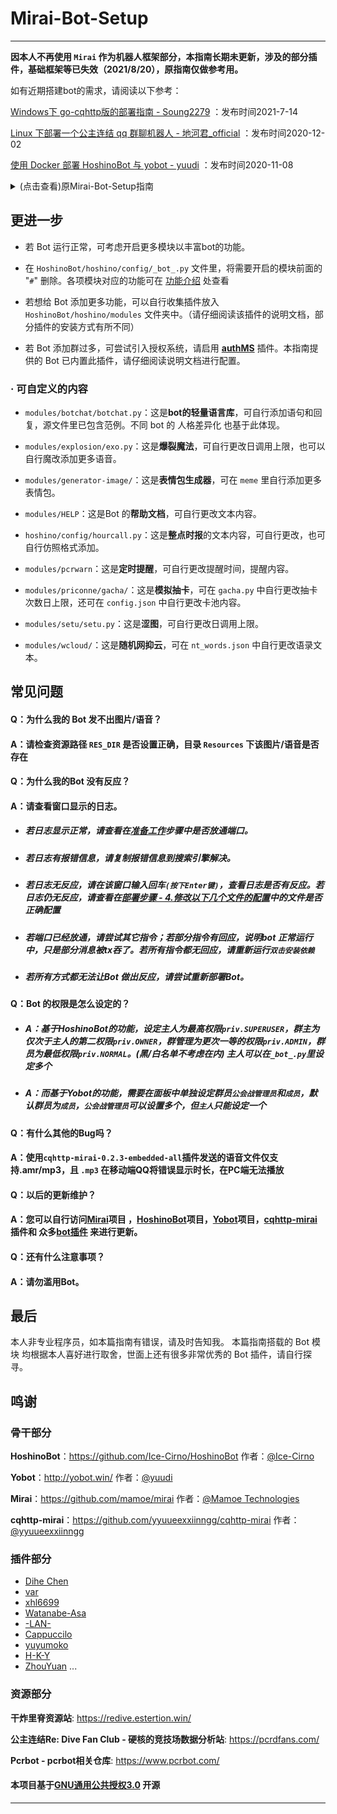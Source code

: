 # Mirai-Bot-Setup

*******

**因本人不再使用 ``Mirai`` 作为机器人框架部分，本指南长期未更新，涉及的部分插件，基础框架等已失效（2021/8/20），原指南仅做参考用。**

如有近期搭建bot的需求，请阅读以下参考：

[Windows下 go-cqhttp版的部署指南 - Soung2279](https://github.com/Soung2279/haru-bot-setup/)  ：发布时间2021-7-14

[Linux 下部署一个公主连结 qq 群聊机器人 - 地河君_official](https://cn.pcrbot.com/deploy-a-priconne-bot-on-linux/)  ：发布时间2020-12-02

[使用 Docker 部署 HoshinoBot 与 yobot - yuudi](https://cn.pcrbot.com/depoly-with-docker/)  ：发布时间2020-11-08


<details>
  <summary>(点击查看)原Mirai-Bot-Setup指南</summary>

基于 [Mirai](https://github.com/mamoe/mirai) ，[HoshinoBot](https://github.com/Ice-Cirno/HoshinoBot)， [Yobot](http://yobot.win/) 的 **Windows环境** **QQ机器人搭建指南**

本指南并非官方文档，写此指南的目的是方便**Windows环境下**的 编程初学者 或 无搭建经验的小白 快速上手搭建属于自己的 bot

**感谢[Mirai](https://github.com/mamoe/mirai)项目 ，[HoshinoBot](https://github.com/Ice-Cirno/HoshinoBot)项目，[Yobot](https://github.com/pcrbot/yobot)项目，[cqhttp-mirai](https://github.com/yyuueexxiinngg/cqhttp-mirai) 插件和 众多[bot插件](https://www.pcrbot.com/) 的开发者们！**



## 写在前面

按本指南引导，个人搭建者 简略知晓 编程知识即可快速搭建 bot，但仍建议您了解有关 [Python](https://www.python.org/), [Java](https://www.java.com/zh-CN/), [Kotlin](https://kotlinlang.org/)等的基础知识。

善用[Baidu](https://www.baidu.com/), [Bing](https://cn.bing.com/), [Google](http://www.google.cn/)等搜索引擎能帮助您更快上手

请**不要**在不知晓自己搭建的bot各项参数，指令处理方式等进阶内容的情况下将bot用于出租

## 简介

- **Mirai:** 是一个在全平台下运行，提供 QQ Android 协议支持的高效率机器人库

- **HoshinoBot:** 基于 [nonebot](http://nonebot.cqp.moe) 框架，开源、无公害、非转基因的QQ机器人。

- **Yobot:** 为[公主连结Re:dive](https://game.bilibili.com/pcr/)公会战设计的辅助机器人，能够帮助公会战管理者提供自动化管理服务。

- **CQHTTP-MIRAI:** 为Mirai移植的CQHTTP插件以兼容基于CQHTTP API开发的应用

本指南将引导您将 ``HoshinoBot`` 和 ``Yobot`` 利用 ``cqhttp-mirai`` 组合到 ``Mirai`` 上并同时运行。


## 功能介绍

根据本指南部署完成的 bot 应具有以下功能：

- **基于腾讯AI闲聊的智能闲聊**  [aichat]()
- **模拟群空调运行**  [aircon]()
- **公会人员公开黑名单**    [blacklist]()
- **Bot轻量语言库**    [botchat]()
- **公主连结日程表查阅推送**    [calendar]()
- **实时查询公会排名**  [clanrank]()
- **模拟掷骰子**  [dice]()
- **爆裂魔法**  [explosion]()
- **无损音乐资源搜索**  [flac]()
- **文章/表情包 生成器**    [generator]()
- **猜角色小游戏**    [guess]()
- **整点时报**  [hourcall]()
- **定时提醒**  [pcrwarn]()
- **公会战管理**    [clanbattle]()
- **PCR实用小功能** - 包含**官方四格漫画推送(日文)与查阅**，**公主连结R官方新闻推送**，**竞技场作业查询**，**简易模拟赛🐎**，**模拟抽卡** ，**Rank表快捷查询**  [priconne]()
- **你问我答**  [QA]()
- **公会战报告图生成**  [report]()
- **模拟俄罗斯转盘**    [russian]()
- **p站搜**   [pixiv]()
- **steam商店查询**    [steam]()
- **群老婆**    [laopo]()
- **群内点歌**    [music]()
- **日语词典**    [japanese]()
- **天气查询**    [weather]()
- **随机涩图**  [setu]()
- **识别图片来源**  [search]()
- **Visual YouTuber运势签** [vortune]()
- **短篇网抑云语录**    [wcloud]()

~~还有部分隐藏功能~~    
Bot 的功能繁多，可根据自身需要控制开关，在群聊中发送 `lssv` 即可查看各功能模块的启用状态，使用以下命令进行控制：

```
启用 service-name
禁用 service-name
```
为防止单条消息过长，每项功能的指令说明分别显示。使用以下命令可以查看各项功能的说明：

```
service-name帮助
```

## 准备工作

**本指南面向无编程基础或刚入门的萌新，故推荐使用具有图形界面，对新手操作友好的Windows服务器来进行部署**

- 准备一台Windows系统的服务器（或个人本地电脑）

- 登录服务器控制台，在防火墙/安全组等界面，放通**80，8080，8090，9222**端口
> 以腾讯云为例：  
  在 云服务器 - 安全组 - 安全组规则 里 添加 入站与出站规则

> 以阿里云为例：  
  在 云服务器 - 防火墙 里 添加规则

> 以本地个人电脑为例：  
  在 控制面板 - 系统和安全 - Windows Defender 防火墙 - 高级设置 里 添加 入站规则 与 出站规则  
  不建议运行在本地个人电脑上。

- 在任意位置打开任意一个文件夹，点击左上方的`查看`-`显示/隐藏`页面中，勾选`文件扩展名`

- （可选）使用 IE 或自行安装其他浏览器，用Bot 的QQ号登录网页[QQ安全中心](https://aq.qq.com/cn2/index)并保持登录至少一周。~~(即使不执行此步骤，Bot 仍然可正常搭建运行，但部分群聊消息可能会被tx吞，且异地登录有冻结风险)~~

## 部署步骤

### Windows 部署

1. 安装下列软件/工具

    - Python ：https://www.python.org/downloads/windows/
    - Git ：https://git-scm.com/download/win
    - Java ：https://www.java.com/zh_CN/download/win10.jsp
    - Notepad++ ：https://notepad-plus-plus.org/downloads/

    > 部分网页国内网络可能访问缓慢，这里提供已整合好的压缩文件  
    > 百度网盘：**[安装资源整合包](https://pan.baidu.com/s/1HwD-Z0f7msXKXLR0_Bec9Q)**  //截止2021-8-20日，该网盘资源经检查仍可用
    > 提取码：***4396***  
    > 以上软件/工具可在整合包里的**backups/software**里找到

2. 在合适的文件目录（例如桌面）新建文件夹并双击打开，点击文件夹左上角的 `文件 -> 打开Windows Powershell`，输入以下命令

    ```powershell
    git clone https://github.com/Soung2279/Mirai-Bot-Setup.git
    ```
    在合适的文件目录（推荐C盘根目录）新建文件夹并重命名为`Resources`  
    将收集到的 图片/语音资源 放入该文件夹，注意文件目录结构
    ```
    应当具有以下路径
    C:\Resources
    C:\Resources\img        总的图片存放位置
    C:\Resources\img\priconne       PCR实用小功能的图片位置
    C:\Resources\img\priconne\comic     PCR实用小功能-4格漫画
    C:\Resources\img\priconne\unit      PCR实用小功能-模拟抽卡角色头像
    C:\Resources\img\priconne\quick     PCR实用小功能-rank表
    C:\Resources\img\setu       涩图
    C:\Resources\gacha      抽卡音效
    C:\Resources\MEGUMIN\explosion      爆裂魔法
    C:\Resources\pcrwarn        定时提醒语音
    ......
    ```
    > 若自行整理资源困难，这里提供已整合好的压缩文件  
    > 百度网盘：**[资源包](https://pan.baidu.com/s/1LKpJ2jOh3XOQSW308TL4bg)**
    > 提取码：***2200***  

3. 运行一次`yobot.exe`, 待弹出的窗口显示完毕后(*显示CTRL + C to quit字样后*)，关闭窗口

4. **修改以下几个文件的配置**

    - 在`yobot_data/yobot_config.json`文件中，将文中这几行语句内容更改为下列示例给出的内容（其他行不用改动，若和示例相同则无须变动。）
    ```json
    {
        "host": "0.0.0.0",
        "port": 9222,
        "public_address": "http://你的服务器公网IP:9222/",
    }
    ```

    - 在`config.txt`文件中，将需要**作为bot的QQ号和密码**输入在第二个 `login` 之后，用 `空格` 分隔
    ```json
    ----------
    login 你的botQQ号 QQ密码
    ```

    - 在`plugins/setting.yml`文件中，将第一行的数字换成**你的bot的QQ号**
    ```yml
   "你的bot的QQ号":
    ```

    - 在`HoshinoBot/hoshino/config/_bot_.py`文件中，将`SUPERUSERS`后的数字改为**你自己的QQ号**，将NICKNAME后的名称更改为**你自定义的名字**，将`RES_DIR`后的路径改为你在**第二步**新建的`Resources`路径
    ```python
    SUPERUSERS = [123456789]
    NICKNAME = '妈', 'xcw'
    RES_DIR = r'C:/Resources/'
    ```

    - 在`HoshinoBot/hoshino/modules/vortun/main.py`文件里，将`absPath`后的路径改为此文件当前的路径（注意用`\\双斜线`分层）
    ```python
    absPath = 'C:\\Mirai-Bot-Setup\\HoshinoBot\\hoshino\\modules\\vortune'
    ```

5. (可选) 在以下文件中填入你自己的APIKEY
   - 在`HoshinoBot/hoshino/modules/aichat/aichat.py`文件里添加腾讯智能闲聊的API （已内置我的API，但建议去[申请](https://ai.qq.com/v1/)一个）
   ```python
   ################
    # 请修改
    app_id = '123456789'
    app_key = 'abcdefghijk'
    ################
   ```

   - 在`HoshinoBot/hoshino/config/priconne.py`文件里添加[竞技场作业网](https://pcrdfans.com/)的API（需要去[申请](https://pcrdfans.com/bot)）
   ```python
   class arena:
    AUTH_KEY = "你的作业网API"
   ```

   - 在`HoshinoBot/hoshino/modules/search-image/picfinder.py`文件里**第15行**添加[SauceNAO识别图片](https://saucenao.com/index.php)的API（需要去[申请](https://saucenao.com/user.php)，已内置了我自己的API，但过多使用可能造成请求额度不够）
   ```python
    api_key="abcdefghijklmn123"#填写你自己的api_key
   ```
   - 在`HoshinoBot/hoshino/modules/pixiv/config.yml`文件中填入你自己的pixiv账号
   ```yml
   pixiv:
   username: '132456789'
   password: '132456789'
   ```
6. 运行`双击安装依赖.bat`，若此过程中有报错信息，请重新运行一次，若仍有报错，请复制报错信息到搜索引擎获得帮助

### 开始使用
运行 `Mirai-Bot-Setup` 下的 `yobot.exe` , `双击运行Mirai.bat` 和 `HoshinoBot` 下的 `双击运行HoshinoBot.bat` 。显示以下字样说明bot启动成功：
#### *双击运行HoshinoBot.bat*
```python
Running on http://127.0.0.1:8090 (CTRL + C to quit)
[2020-09-12 21:19:17,706] Running on 127.0.0.1:8090 over http (CTRL + C to quit)
```
#### *yobot.exe*
```python
yobot[v3.6.4]便携版
初始化完成，启动服务...
Running on https://0.0.0.0:9222 (CTRL + C to quit)
```
#### *双击运行Mirai.bat*
```java
[0m 21:21:55 [INFO] [BOT 你的bot的QQ号] Logging in...[39;49m
[0m 21:21:55 [INFO] [NETWORK] Connected to server msfwifi.3g.qq.com:8080[39;49m
......
[0m 21:21:56 [INFO] [NETWORK] 开始加载好友信息[39;49m
[0m 21:21:56 [INFO] [NETWORK] 开始加载群组列表与群成员列表[39;49m
......
[0m 21:21:57 [INFO] [BOT 你的bot的QQ号] Login successful[39;49m
[0m 21:21:57 [INFO] [Command] 你的bot的QQ号 login successes[39;49m
```

> 若此过程中有报错信息，请复制报错信息到搜索引擎  
> 此过程中常见的报错为资源缺失，请确认**第四步**中修改的`RES_DIR`路径是否正确

在bot所在群聊中发送任意信息，若`双击运行Mirai.bat` 和 `双击运行HoshinoBot.bat`窗口**有反应**，说明bot的HoshinoBot部分**正常**运行中。此时可发送【使用指南】/【指令表】来查看bot的帮助文档。  

在bot所在群聊中发送`version`和`help`，若bot在群聊中有反应，说明bot的Yobot部分**正常**运行中。此时可发送【help】来查看bot的会战文档。

</details>

## 更进一步

- 若 Bot 运行正常，可考虑开启更多模块以丰富bot的功能。

- 在 `HoshinoBot/hoshino/config/_bot_.py` 文件里，将需要开启的模块前面的 "`#`" 删除。各项模块对应的功能可在 [功能介绍](#功能介绍) 处查看

- 若想给 Bot 添加更多功能，可以自行收集插件放入 `HoshinoBot/hoshino/modules` 文件夹中。（请仔细阅读该插件的说明文档，部分插件的安装方式有所不同）

- 若 Bot 添加群过多，可尝试引入授权系统，请启用 [**authMS**](https://github.com/pcrbot/authMS) 插件。本指南提供的 Bot 已内置此插件，请仔细阅读说明文档进行配置。

### · 可自定义的内容

- `modules/botchat/botchat.py`：这是**bot的轻量语言库**，可自行添加语句和回复，源文件里已包含范例。不同 bot 的 人格差异化 也基于此体现。

- `modules/explosion/exo.py`：这是**爆裂魔法**，可自行更改日调用上限，也可以自行魔改添加更多语音。

- `modules/generator-image/`：这是**表情包生成器**，可在 `meme` 里自行添加更多表情包。

- `modules/HELP`：这是Bot 的**帮助文档**，可自行更改文本内容。

- `hoshino/config/hourcall.py`：这是**整点时报**的文本内容，可自行更改，也可自行仿照格式添加。

- `modules/pcrwarn`：这是**定时提醒**，可自行更改提醒时间，提醒内容。

- `modules/priconne/gacha/`：这是**模拟抽卡**，可在 `gacha.py` 中自行更改抽卡次数日上限，还可在 `config.json` 中自行更改卡池内容。

- `modules/setu/setu.py`：这是**涩图**，可自行更改日调用上限。

- `modules/wcloud/`：这是**随机网抑云**，可在 `nt_words.json` 中自行更改语录文本。

## 常见问题

#### Q：为什么我的 Bot 发不出图片/语音？
#### A：请检查资源路径 `RES_DIR` 是否设置正确，目录 `Resources` 下该图片/语音是否存在  

#### Q：为什么我的Bot 没有反应？
#### A：请查看窗口显示的日志。  
- ##### 若日志显示正常，请查看在[**准备工作**]()步骤中是否放通端口。
- ##### 若日志有报错信息，请复制报错信息到搜索引擎解决。
- ##### 若日志无反应，请在该窗口输入回车`(按下Enter键)`，查看日志是否有反应。若日志仍无反应，请查看在[**部署步骤 - 4.修改以下几个文件的配置**]()中的文件是否正确配置
- ##### 若端口已经放通，请尝试其它指令；若部分指令有回应，说明bot 正常运行中，只是部分消息被tx吞了。若所有指令都无回应，请重新运行`双击安装依赖`
- ##### 若所有方式都无法让Bot 做出反应，请尝试重新部署Bot。

#### Q：Bot 的权限是怎么设定的？
- ##### A：基于HoshinoBot的功能，设定主人为**最高**权限`priv.SUPERUSER`，群主为仅次于主人的第二权限`priv.OWNER`，群管理为更次一等的权限`priv.ADMIN`，群员为最低权限`priv.NORMAL`。(黑/白名单不考虑在内) 主人可以在`_bot_.py`里设定多个 
- ##### A：而基于Yobot的功能，需要在面板中单独设定群员`公会战管理员`和`成员`，默认群员为`成员`，`公会战管理员`可以设置**多个**，但`主人`只能设定**一个**

#### Q：有什么其他的Bug吗？
#### A：使用`cqhttp-mirai-0.2.3-embedded-all`插件发送的语音文件仅支持.amr/mp3，且 `.mp3` 在移动端QQ将错误显示时长，在PC端无法播放

#### Q：以后的更新维护？
#### A：您可以自行访问[Mirai](https://github.com/mamoe/mirai)项目 ，[HoshinoBot](https://github.com/Ice-Cirno/HoshinoBot)项目，[Yobot](https://github.com/pcrbot/yobot)项目，[cqhttp-mirai](https://github.com/yyuueexxiinngg/cqhttp-mirai) 插件和 众多[bot插件](https://www.pcrbot.com/) 来进行更新。

#### Q：还有什么注意事项？
#### A：请勿滥用Bot。

## 最后

本人非专业程序员，如本篇指南有错误，请及时告知我。
本篇指南搭载的 Bot 模块 均根据本人喜好进行取舍，世面上还有很多非常优秀的 Bot 插件，请自行探寻。

## 鸣谢

### 骨干部分

**HoshinoBot**：https://github.com/Ice-Cirno/HoshinoBot  作者：[@Ice-Cirno](https://github.com/Ice-Cirno)

**Yobot**：http://yobot.win/  作者：[@yuudi](https://github.com/yuudi)

**Mirai**：https://github.com/mamoe/mirai  作者：[@Mamoe Technologies
](https://github.com/mamoe)  

**cqhttp-mirai**：https://github.com/yyuueexxiinngg/cqhttp-mirai  作者：[@yyuueexxiinngg](https://github.com/yyuueexxiinngg)

### 插件部分

- [Dihe Chen](https://github.com/Chendihe4975)  
- [var](https://github.com/var-mixer)  
- [xhl6699](https://github.com/xhl6666)  
- [Watanabe-Asa](https://github.com/Watanabe-Asa)  
- [-LAN-](https://github.com/laipz8200)  
- [Cappuccilo](https://github.com/Cappuccilo)  
- [yuyumoko](https://github.com/yuyumoko)  
- [H-K-Y](https://github.com/H-K-Y)  
- [ZhouYuan](https://github.com/zyujs)
...

### 资源部分

**干炸里脊资源站**: https://redive.estertion.win/

**公主连结Re: Dive Fan Club - 硬核的竞技场数据分析站**: https://pcrdfans.com/

**Pcrbot - pcrbot相关仓库**: https://www.pcrbot.com/


####   本项目基于[GNU通用公共授权3.0](http://www.gnu.org/licenses/) 开源

***********

